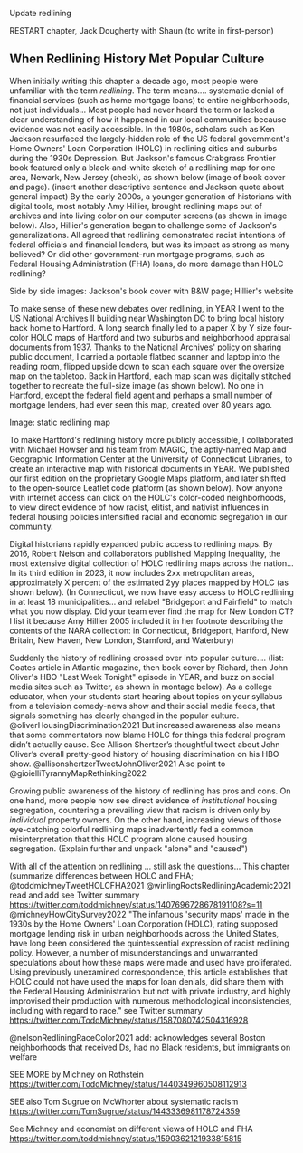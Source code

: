 Update redlining

RESTART chapter, Jack Dougherty with Shaun (to write in first-person)

## When Redlining History Met Popular Culture

When initially writing this chapter a decade ago, most people were unfamiliar with the term *redlining*. The term means.... systematic denial of financial services (such as home mortgage loans) to entire neighborhoods, not just individuals... Most people had never heard the term or lacked a clear understanding of how it happened in our local communities because evidence was not easily accessible. In the 1980s, scholars such as Ken Jackson resurfaced the largely-hidden role of the US federal government's Home Owners' Loan Corporation (HOLC) in redlining cities and suburbs during the 1930s Depression. But Jackson's famous Crabgrass Frontier book featured only a black-and-white sketch of a redlining map for one area, Newark, New Jersey (check), as shown below (image of book cover and page). (insert another descriptive sentence and Jackson quote about general impact) By the early 2000s, a younger generation of historians with digital tools, most notably Amy Hillier, brought redlining maps out of archives and into living color on our computer screens (as shown in image below). Also, Hillier's generation began to challenge some of Jackson's generalizations. All agreed that redlining demonstrated racist intentions of federal officials and financial lenders, but was its impact as strong as many believed? Or did other government-run mortgage programs, such as Federal Housing Administration (FHA) loans, do more damage than HOLC redlining?

Side by side images: Jackson's book cover with B&W page; Hillier's website

To make sense of these new debates over redlining, in YEAR I went to the US National Archives II building near Washington DC to bring local history back home to Hartford. A long search finally led to a paper X by Y size four-color HOLC maps of Hartford and two suburbs and neighborhood appraisal documents from 1937. Thanks to the National Archives' policy on sharing public document, I carried a portable flatbed scanner and laptop into the reading room, flipped upside down to scan each square over the oversize map on the tabletop. Back in Hartford, each map scan was digitally stitched together to recreate the full-size image (as shown below). No one in Hartford, except the federal field agent and perhaps a small number of mortgage lenders, had ever seen this map, created over 80 years ago.

Image: static redlining map

To make Hartford's redlining history more publicly accessible, I collaborated with Michael Howser and his team from MAGIC, the aptly-named Map and Geographic Information Center at the University of Connecticut Libraries, to create an interactive map with historical documents in YEAR. We published our first edition on the proprietary Google Maps platform, and later shifted to the open-source Leaflet code platform (as shown below). Now anyone with internet access can click on the HOLC's color-coded neighborhoods, to view direct evidence of how racist, elitist, and nativist influences in federal housing policies intensified racial and economic segregation in our community.

Digital historians rapidly expanded public access to redlining maps. By 2016, Robert Nelson and collaborators published Mapping Inequality, the most extensive digital collection of HOLC redlining maps across the nation... In its third edition in 2023, it now includes 2xx metropolitan areas, approximately X percent of the estimated 2yy places mapped by HOLC (as shown below).
(In Connecticut, we now have easy access to HOLC redlining in at least 18 municipalities... and relabel "Bridgeport and Fairfield" to match what you now display. Did your team ever find the map for New London CT? I list it because Amy Hillier 2005 included it in her footnote describing the contents of the NARA collection:
in Connecticut, Bridgeport, Hartford, New Britain, New Haven, New London, Stamford, and Waterbury)

Suddenly the history of redlining crossed over into popular culture.... (list: Coates article in Atlantic magazine, then book cover by Richard, then John Oliver's HBO "Last Week Tonight" episode in YEAR, and buzz on social media sites such as Twitter, as shown in montage below). As a college educator, when your students start hearing about topics on your syllabus from a television comedy-news show and their social media feeds, that signals something has clearly changed in the popular culture.
@oliverHousingDiscrimination2021
But increased awareness also means that some commentators now blame HOLC for things this federal program didn’t actually cause. See Allison Shertzer’s thoughtful tweet about John Oliver’s overall pretty-good history of housing discrimination on his HBO show. @allisonshertzerTweetJohnOliver2021
Also point to @gioielliTyrannyMapRethinking2022

Growing public awareness of the history of redlining has pros and cons. On one hand, more people now see direct evidence of *institutional* housing segregation, countering a prevailing view that racism is driven only by *individual* property owners. On the other hand, increasing views of those eye-catching colorful redlining maps inadvertently fed a common misinterpretation that this HOLC program alone caused housing segregation. (Explain further and unpack "alone" and "caused")

With all of the attention on redlining ... still ask the questions... This chapter (summarize differences between HOLC and FHA; @toddmichneyTweetHOLCFHA2021
@winlingRootsRedliningAcademic2021
read and add
see Twitter summary https://twitter.com/toddmichney/status/1407696728678191108?s=11
@michneyHowCitySurvey2022
"The infamous 'security maps' made in the 1930s by the Home Owners' Loan Corporation (HOLC), rating supposed mortgage lending risk in urban neighborhoods across the United States, have long been considered the quintessential expression of racist redlining policy. However, a number of misunderstandings and unwarranted speculations about how these maps were made and used have proliferated. Using previously unexamined correspondence, this article establishes that HOLC could not have used the maps for loan denials, did share them with the Federal Housing Administration but not with private industry, and highly improvised their production with numerous methodological inconsistencies, including with regard to race."
see Twitter summary https://twitter.com/ToddMichney/status/1587080742504316928

@nelsonRedliningRaceColor2021
add: acknowledges several Boston neighborhoods that received Ds, had no Black residents, but immigrants on welfare

SEE MORE by Michney on Rothstein
https://twitter.com/ToddMichney/status/1440349960508112913

SEE also Tom Sugrue on McWhorter about systematic racism
https://twitter.com/TomSugrue/status/1443336981178724359

See Michney and economist on different views of HOLC and FHA
https://twitter.com/toddmichney/status/1590362121933815815

